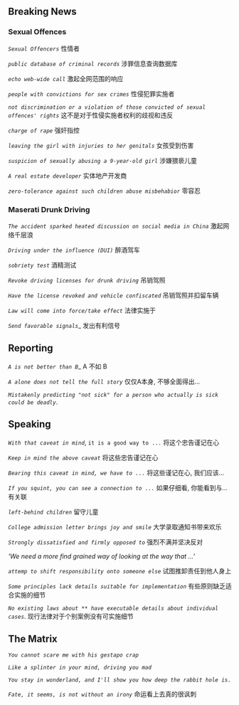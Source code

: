   


## Breaking News 
### Sexual Offences

_`Sexual Offencers`_ 性情者

_`public database of criminal records`_ 涉罪信息查询数据库

_`echo web-wide call`_ 激起全网范围的响应

_`people with convictions for sex crimes`_ 性侵犯罪实施者

_`not discrimination or a violation of those convicted of sexual offences' rights`_ 这不是对于性侵实施者权利的歧视和违反


_`charge of rape`_ 强奸指控

_`leaving the girl with injuries to her genitals`_ 女孩受到伤害

_`suspicion of sexually abusing a 9-year-old girl`_ 涉嫌猥亵儿童

_`A real estate developer`_ 实体地产开发商


_`zero-tolerance against such children abuse misbehabior`_ 零容忍


### Maserati Drunk Driving

_`The accident sparked heated discussion on social media in China`_ 激起网络千层浪

_`Driving under the influence (DUI)`_ 醉酒驾车

_`sobriety test`_ 酒精测试

_`Revoke driving licenses for drunk driving`_ 吊销驾照

_`Have the license revoked and vehicle confiscated`_ 吊销驾照并扣留车辆

_`Law will come into force/take effect`_ 法律实施于

_`Send favorable signals`__ 发出有利信号

## Reporting 
_`A is not better than B`__ A 不如 B

_`A alone does not tell the full story`_ 仅仅A本身, 不够全面得出...

_`Mistakenly predicting "not sick" for a person who actually is sick could be deadly`_.

## Speaking 

_`With that caveat in mind`_, `it is a good way to ...` 将这个忠告谨记在心

_`Keep in mind the above caveat`_ 将这些忠告谨记在心

_`Bearing this caveat in mind, we have to ...`_ 将这些谨记在心, 我们应该...

_`If you squint, you can see a connection to ...`_ 如果仔细看, 你能看到与...有关联

_`left-behind children`_ 留守儿童

_`College admission letter brings joy and smile`_ 大学录取通知书带来欢乐

_`Strongly dissatisfied and firmly opposed to`_ 强烈不满并坚决反对

_'We need a more find grained way of looking at the way that ...'_ 

_`attemp to shift responsibility onto someone else`_ 试图推卸责任到他人身上

_`Some principles lack details suitable for implementation`_  有些原则缺乏适合实施的细节

_`No existing laws about ** have executable details about individual cases`_.  现行法律对于个别案例没有可实施细节

## The Matrix
_`You cannot scare me with his gestapo crap`_

_`Like a splinter in your mind, driving you mad`_

_`You stay in wonderland, and I'll show you how deep the rabbit hole is.`_

_`Fate, it seems, is not without an irony`_ 命运看上去真的很讽刺
